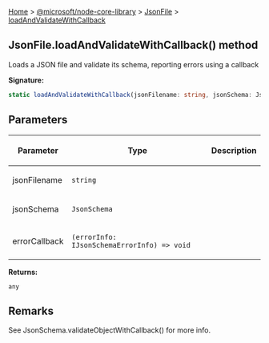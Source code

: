 [Home](./index) &gt; [@microsoft/node-core-library](./node-core-library.md) &gt; [JsonFile](./node-core-library.jsonfile.md) &gt; [loadAndValidateWithCallback](./node-core-library.jsonfile.loadandvalidatewithcallback.md)

## JsonFile.loadAndValidateWithCallback() method

Loads a JSON file and validate its schema, reporting errors using a callback

<b>Signature:</b>

```typescript
static loadAndValidateWithCallback(jsonFilename: string, jsonSchema: JsonSchema, errorCallback: (errorInfo: IJsonSchemaErrorInfo) => void): any;
```

## Parameters

|  <p>Parameter</p> | <p>Type</p> | <p>Description</p> |
|  --- | --- | --- |
|  <p>jsonFilename</p> | <p>`string`</p> |  |
|  <p>jsonSchema</p> | <p>`JsonSchema`</p> |  |
|  <p>errorCallback</p> | <p>`(errorInfo: IJsonSchemaErrorInfo) => void`</p> |  |

<b>Returns:</b>

`any`

## Remarks

See JsonSchema.validateObjectWithCallback() for more info.

